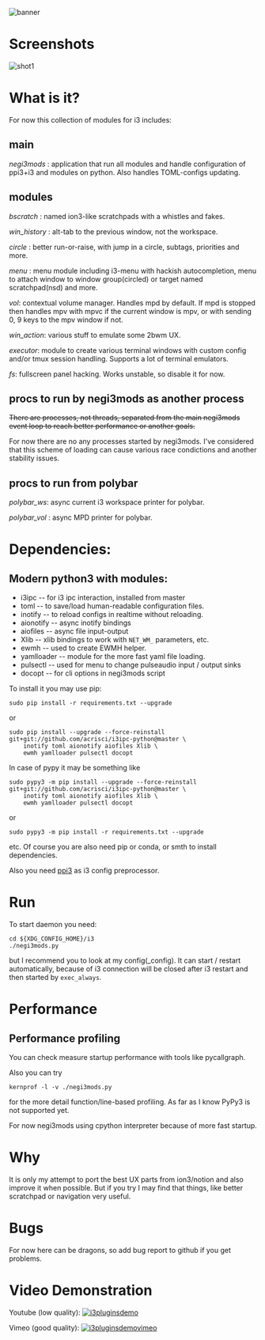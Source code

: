 ![banner](https://i.imgur.com/fgmuilL.png)

# Screenshots

![shot1](https://i.imgur.com/1cox0ps.png)

# What is it?

For now this collection of modules for i3 includes:

## main

*negi3mods* : application that run all modules and handle configuration of
ppi3+i3 and modules on python. Also handles TOML-configs updating.

## modules

*bscratch* : named ion3-like scratchpads with a whistles and fakes.

*win_history* : alt-tab to the previous window, not the workspace.

*circle* : better run-or-raise, with jump in a circle, subtags, priorities
and more.

*menu* : menu module including i3-menu with hackish autocompletion, menu to
attach window to window group(circled) or target named scratchpad(nsd) and
more. 

*vol*: contextual volume manager. Handles mpd by default. If mpd is
stopped then handles mpv with mpvc if the current window is mpv, or with
sending 0, 9 keys to the mpv window if not.

*win_action*: various stuff to emulate some 2bwm UX.

*executor*: module to create various terminal windows with custom config
and/or tmux session handling. Supports a lot of terminal emulators.

*fs*: fullscreen panel hacking. Works unstable, so disable it for now.

## procs to run by negi3mods as another process

~~There are processes, not threads, separated from the main negi3mods event
loop to reach better performance or another goals.~~

For now there are no any processes started by negi3mods. I've considered that
this scheme of loading can cause various race condictions and another
stability issues.

## procs to run from polybar

*polybar_ws*: async current i3 workspace printer for polybar.

*polybar_vol* : async MPD printer for polybar.

# Dependencies:

## Modern python3 with modules:

+ i3ipc -- for i3 ipc interaction, installed from master
+ toml -- to save/load human-readable configuration files.
+ inotify -- to reload configs in realtime without reloading.
+ aionotify -- async inotify bindings
+ aiofiles -- async file input-output
+ Xlib -- xlib bindings to work with `NET_WM_` parameters, etc.
+ ewmh -- used to create EWMH helper.
+ yamlloader -- module for the more fast yaml file loading.
+ pulsectl -- used for menu to change pulseaudio input / output sinks
+ docopt -- for cli options in negi3mods script


To install it you may use pip:

```
sudo pip install -r requirements.txt --upgrade
```

or

```
sudo pip install --upgrade --force-reinstall git+git://github.com/acrisci/i3ipc-python@master \
    inotify toml aionotify aiofiles Xlib \
    ewmh yamlloader pulsectl docopt
```

In case of pypy it may be something like

```
sudo pypy3 -m pip install --upgrade --force-reinstall git+git://github.com/acrisci/i3ipc-python@master \
    inotify toml aionotify aiofiles Xlib \
    ewmh yamlloader pulsectl docopt
```

or

```
sudo pypy3 -m pip install -r requirements.txt --upgrade
```

etc. Of course you are also need pip or conda, or smth to install dependencies.

Also you need [ppi3] as i3 config preprocessor.

# Run

To start daemon you need:

```
cd ${XDG_CONFIG_HOME}/i3
./negi3mods.py
```

but I recommend you to look at my config(_config). It can start / restart automatically,
because of i3 connection will be closed after i3 restart and then started by
`exec_always`.

# Performance

## Performance profiling

You can check measure startup performance with tools like pycallgraph.

Also you can try

```
kernprof -l -v ./negi3mods.py
```

for the more detail function/line-based profiling. As far as I know PyPy3 is
not supported yet.

For now negi3mods using cpython interpreter because of more fast startup.


# Why

It is only my attempt to port the best UX parts from ion3/notion and also improve
it when possible. But if you try I may find that things, like better
scratchpad or navigation very useful.

# Bugs

For now here can be dragons, so add bug report to github if you get
problems.

# Video Demonstration
Youtube (low quality):
[![i3pluginsdemo](https://img.youtube.com/vi/U7eJMP0zvKc/0.jpg)](https://www.youtube.com/embed/U7eJMP0zvKc)

Vimeo (good quality):
[![i3pluginsdemovimeo](https://i.imgur.com/QIuWrkX.png)](https://vimeo.com/255452812)

[ppi3]: https://github.com/KeyboardFire/ppi3
